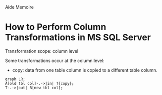 Aide Memoire 

How to Perform Column Transformations in MS SQL Server 
====================================================== 

Transformation scope: column level 

Some transformations occur at the column level: 
- copy: data from one table column is copied to a different table column. 

```mermaid 
graph LR; 
A[old tbl col]-.->|in| T{copy}; 
T-.->|out| B[new tbl col];
``` 
